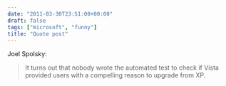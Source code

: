 ```yaml
---
date: "2011-03-30T23:51:00+00:00"
draft: false
tags: ["microsoft", "funny"]
title: "Quote post"
---
```

Joel Spolsky:

>It turns out that nobody wrote the automated test to check if Vista provided users with a compelling reason to upgrade from XP.

